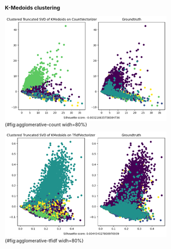 ### K-Medoids clustering

![](images/cluster_TruncatedSVD_KMedoids_CountVectorizer.png){#fig:agglomerative-count widh=80%}

![](images/cluster_TruncatedSVD_KMedoids_TfidfVectorizer.png){#fig:agglomerative-tfidf widh=80%}
